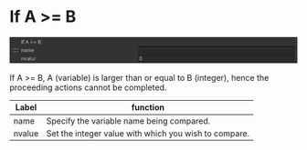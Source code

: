 
# If A >= B
![IfLessThanOrEqual](img/IfLessThanOrEqual.jpg)

If A >= B, A (variable) is larger than or equal to B (integer), hence the proceeding actions cannot be completed.


|  Label |  function  |
| ----   | ---- |
| name | Specify the variable name being compared. |
| nvalue | Set the integer value with which you wish to compare. |
